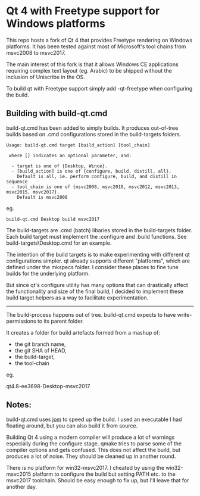 # Qt 4 with Freetype support for Windows platforms

This repo hosts a fork of Qt 4 that provides Freetype rendering on Windows platforms.  It has been tested against most of Microsoft's tool chains from msvc2008 to msvc2017.

The main interest of this fork is that it allows Windows CE applications requiring complex text layout (eg. Arabic) to be shipped without the inclusion of Uniscribe in the OS.

To build qt with Freetype support simply add -qt-freetype when configuring the build.

## Building with build-qt.cmd

build-qt.cmd has been added to simply builds.  It produces out-of-tree builds based on .cmd configurations stored in the build-targets folders.

```batch
Usage: build-qt.cmd target [build_action] [tool_chain]

 where [] indicates an optional parameter, and:

  - target is one of {Desktop, Wince}.
  - [build_action] is one of {configure, build, distill, all}.
    Default is all, ie. perform configure, build, and distill in sequence
  - tool_chain is one of {msvc2008, msvc2010, msvc2012, msvc2013, msvc2015, msvc2017}.
    Default is msvc2008
```

eg.

```batch
build-qt.cmd Desktop build msvc2017
```

The build-targets are .cmd (batch) libaries stored in the build-targets folder.  Each build target must implement the :configure and :build functions.  See build-targets\Desktop.cmd for an example.

The intention of the build targets is to make experimenting with different qt configurations simpler.  qt already supports different "platforms", which are defined under the mkspecs folder.  I consider these places to fine tune builds for the underlying platform.

But since qt's configure utility has many options that can drastically affect the functionality and size of the final build, I decided to implement these build target helpers as a way to facilitate experimentation.

------------------------------------------

The build-process happens out of tree.  build-qt.cmd expects to have write-permissions to its parent folder.

It creates a folder for build artefacts formed from a mashup of:
  * the git branch name,
  * the git SHA of HEAD,
  * the build-target,
  * the tool-chain

eg.

qt4.8-ee3698-Desktop-msvc2017

## Notes:

build-qt.cmd uses [jom](https://github.com/qt-labs/jom) to speed up the build.  I used an executable I had floating around, but you can also build it from source.

Building Qt 4 using a modern compiler will produce a lot of warnings especially during the configure stage.  qmake tries to parse some of the compiler options and gets confused.  This does not affect the build, but produces a lot of noise.  They should be cleaned up in another round.

There is no platform for win32-msvc2017.  I cheated by using the win32-msvc2015 platform to configure the build but setting PATH etc. to the msvc2017 toolchain.  Should be easy enough to fix up, but I'll leave that for another day.
